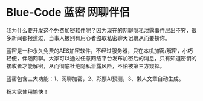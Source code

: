 # Blue-Code 蓝密 网聊伴侣 

我为什么要开发这个免费加密软件呢？因为现在的网聊隐私泄露事件层出不穷，很多新闻都报道过，当事人被别有用心者盗取私密聊天记录从而要挟你。

蓝密是一种永久免费的AES加密软件，不经过服务器，只在本机加密/解密，小巧轻便，伴随网聊。大家可以通过任意网络平台发布加密后的消息，只有知道密钥的接收者才能解密，从而彻底杜绝隐私泄露风险，不怕被第三方窥探。

蓝密包含三大功能：1、网聊加密，2、彩票AI预测，3、懒人文章自动生成。

祝大家使用愉快！

